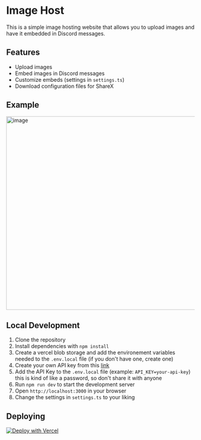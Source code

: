 # Image Host

This is a simple image hosting website that allows you to upload images and have it embedded in Discord messages.

## Features

- Upload images
- Embed images in Discord messages
- Customize embeds (settings in `settings.ts`)
- Download configuration files for ShareX

## Example
<img width="515" alt="image" src="https://github.com/user-attachments/assets/fe0f7521-f3c3-46ae-aa5d-6e8c4612f726">

## Local Development
1. Clone the repository
2. Install dependencies with `npm install`
3. Create a vercel blob storage and add the environement variables needed to the `.env.local` file (if you don't have one, create one)
4. Create your own API key from this [link](https://generate-random.org/api-key-generator)
5. Add the API Key to the `.env.local` file (example: `API_KEY=your-api-key`) this is kind of like a password, so don't share it with anyone
4. Run `npm run dev` to start the development server
5. Open `http://localhost:3000` in your browser
6. Change the settings in `settings.ts` to your liking

## Deploying

[![Deploy with Vercel](https://vercel.com/button)](https://vercel.com/new/clone?repository-url=https%3A%2F%2Fgithub.com%2Fnotpoiu%2Fimagehost.git&env=API_KEY&envDescription=A%20Custom%20API%20Key%20that%20will%20serve%20as%20the%20way%20to%20validate%20that%20the%20screenshot%20is%20uploaded%20from%20you.%20Do%20NOT%20share%20this%20api%20key%20to%20anyone.&project-name=my-image-host&repository-name=my-image-host&stores=%5B%7B%22type%22%3A%22blob%22%7D%5D)

